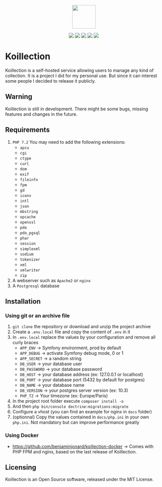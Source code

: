 <p align="center">
    <a href="https://benjaminjonard.github.io/koillection/" target="_blank">
        <img src="https://avatars3.githubusercontent.com/u/38983306?s=200&v=4" width="75" height="75">
    </a>
</p>

<p align="center">
    <img src="https://img.shields.io/github/license/benjaminjonard/koillection" />
    <img src="https://img.shields.io/github/v/release/benjaminjonard/koillection" />
    <img src="https://img.shields.io/packagist/php-v/benjaminjonard/koillection" />    
    <img src="https://img.shields.io/scrutinizer/g/benjaminjonard/koillection" />
    <img src="https://img.shields.io/travis/benjaminjonard/koillection/master" />    
</p>

# Koillection

Koillection is a self-hosted service allowing users to manage any kind of collection.
It is a project I did for my personal use. But since it can interest some people I decided to release it publicly. 

## Warning

Koillection is still in development. There might be some bugs, missing features and changes in the future.

## Requirements

1. `PHP 7.2` You may need to add the following extensions:
    - `apcu`
    - `cgi`
    - `ctype`
    - `curl`
    - `dom`   
    - `exif`
    - `fileinfo`
    - `fpm`
    - `gd`
    - `iconv`
    - `intl`
    - `json`
    - `mbstring`    
    - `opcache`    
    - `openssl`
    - `pdo`    
    - `pdo_pgsql`    
    - `phar`
    - `session`
    - `simplexml`
    - `sodium`
    - `tokenizer`
    - `xml`
    - `xmlwriter`    
    - `zip`              
2. A webserver such as `Apache2` or `nginx` 
3. A `Postgresql` database

## Installation
### Using git or an archive file

1. `git clone` the repository or download and unzip the project archive
2. Create a `.env.local` file and copy the content of `.env` in it
3. In `.env.local` replace the values by your configuration and remove all curly braces
    - `APP_ENV` -> Symfony environment, prod by default
    - `APP_DEBUG` -> activate Symfony debug mode, 0 or 1
    - `APP_SECRET` -> a random string
    - `DB_USER` -> your database user
    - `DB_PASSWORD` -> your database password
    - `DB_HOST` -> your database address (ex: 127.0.0.1 or localhost)
    - `DB_PORT` -> your database port (5432 by default for postgres)
    - `DB_NAME` -> your database name
    - `DB_VERSION` -> your postgres server version (ex: 10.3)    
    - `PHP_TZ` -> Your timezone (ex: Europe/Paris)
4. In the project root folder execute `composer install -o`
5. And then `php bin/console doctrine:migrations:migrate`
6. Configure a vhost (you can find an example for nginx in `docs` folder)
7. (optionnal) Copy the values contained in `docs/php.ini` in your own `php.ini`. Not mandatory but can improve performance greatly 

### Using Docker
* https://github.com/benjaminjonard/koillection-docker ->  Comes with PHP FPM and nginx, based on the last release of Koillection.

## Licensing

Koillection is an Open Source software, released under the MIT License. 
